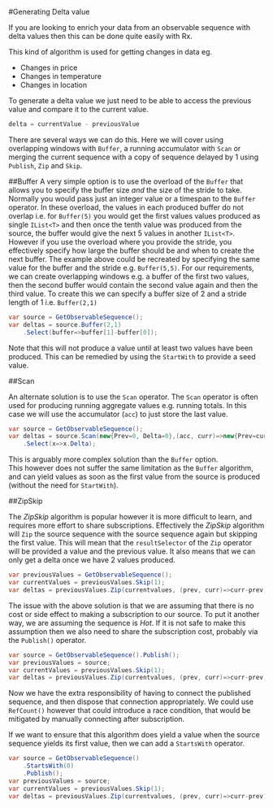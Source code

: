 #Generating Delta value

If you are looking to enrich your data from an observable sequence with delta values then this can be done quite easily with Rx.

This kind of algorithm is used for getting changes in data eg.

 * Changes in price
 * Changes in temperature
 * Changes in location
 
To generate a delta value we just need to be able to access the previous value and compare it to the current value. 

```csharp
delta = currentValue - previousValue
```

There are several ways we can do this. Here we will cover using overlapping windows with `Buffer`, a running accumulator with `Scan` or merging the current sequence with a copy of sequence delayed by 1 using `Publish`, `Zip` and `Skip`. 

##Buffer
A very simple option is to use the overload of the `Buffer` that allows you to specify the buffer size _and_ the size of the stride to take.
Normally you would pass just an integer value or a timespan to the `Buffer` operator.
In these overload, the values in each produced buffer do not overlap i.e. for `Buffer(5)` you would get the first values values produced as single `IList<T>` and then once the tenth value was produced from the source, the buffer would give the next 5 values in another `IList<T>`.
However if you use the overload where you provide the stride, you effectively specify how large the buffer should be and when to create the next buffer.
The example above could be recreated by specifying the same value for the buffer and the stride e.g. `Buffer(5,5)`.
For our requirements, we can create overlapping windows e.g. a buffer of the first two values, then the second buffer would contain the second value again and then the third value.
To create this we can specify a buffer size of 2 and a stride length of 1 i.e. `Buffer(2,1)`

```csharp
var source = GetObservableSequence();
var deltas = source.Buffer(2,1)
	.Select(buffer=>buffer[1]-buffer[0]);
```

Note that this will not produce a value until at least two values have been produced.
This can be remedied by using the `StartWith` to provide a seed value.

##Scan

An alternate solution is to use the `Scan` operator.
The `Scan` operator is often used for producing running aggregate values e.g. running totals.
In this case we will use the accumulator (`acc`) to just store the last value.

```csharp
var source = GetObservableSequence();
var deltas = source.Scan(new{Prev=0, Delta=0},(acc, curr)=>new{Prev=curr, Delta=curr-acc.Prev})
    .Select(x=>x.Delta);
```
 
This is arguably more complex solution than the `Buffer` option.   
This however does not suffer the same limitation as the `Buffer` algorithm, and can yield values as soon as the first value from the source is produced (without the need for `StartWith`).


##ZipSkip

The _ZipSkip_ algorithm is popular however it is more difficult to learn, and requires more effort to share subscriptions.
Effectively the _ZipSkip_ algorithm will `Zip` the source sequence with the source sequence again but skipping the first value.
This will mean that the `resultSelector` of the `Zip` operator will be provided a value and the previous value.
It also means that we can only get a delta once we have 2 values produced.

```csharp
var previousValues = GetObservableSequence();
var currentValues = previousValues.Skip(1);
var deltas = previousValues.Zip(currentvalues, (prev, curr)=>curr-prev);
```

The issue with the above solution is that we are assuming that there is no cost or side effect to making a subscription to our source.
To put it another way, we are assuming the sequence is *Hot*.
If it is not safe to make this assumption then we also need to share the subscription cost, probably via the `Publish()` operator.

```csharp
var source = GetObservableSequence().Publish();
var previousValues = source;
var currentValues = previousValues.Skip(1);
var deltas = previousValues.Zip(currentvalues, (prev, curr)=>curr-prev)
```

Now we have the extra responsibility of having to connect the published sequence, and then dispose that connection appropriately.
We could use `RefCount()` however that could introduce a race condition, that would be mitigated by manually connecting after subscription.

If we want to ensure that this algorithm does yield a value when the source sequence yields its first value, then we can add a `StartsWith` operator.

```csharp
var source = GetObservableSequence()
    .StartsWith(0)
    .Publish();
var previousValues = source;
var currentValues = previousValues.Skip(1);
var deltas = previousValues.Zip(currentvalues, (prev, curr)=>curr-prev)
```










    
